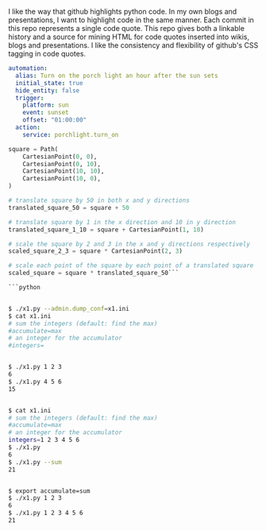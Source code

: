 I like the way that github highlights python code. In my own blogs and presentations,
I want to highlight code in the same manner. Each commit in this repo represents a single
code quote. This repo gives both a linkable history and a source for mining HTML for code
quotes inserted into wikis, blogs and presentations. I like the consistency and flexibility
of github's CSS tagging in code quotes.


```yaml
automation:
  alias: Turn on the porch light an hour after the sun sets
  initial_state: true
  hide_entity: false
  trigger:
    platform: sun
    event: sunset
    offset: "01:00:00"  
  action:
    service: porchlight.turn_on

```

```python
square = Path(
    CartesianPoint(0, 0),
    CartesianPoint(0, 10),
    CartesianPoint(10, 10),
    CartesianPoint(10, 0),
)

# translate square by 50 in both x and y directions
translated_square_50 = square + 50

# translate square by 1 in the x direction and 10 in y direction
translated_square_1_10 = square + CartesianPoint(1, 10)

# scale the square by 2 and 3 in the x and y directions respectively
scaled_square_2_3 = square * CartesianPoint(2, 3)

# scale each point of the square by each point of a translated square
scaled_square = square * translated_square_50```

```python
```

```bash

$ ./x1.py --admin.dump_conf=x1.ini
$ cat x1.ini
# sum the integers (default: find the max)
#accumulate=max
# an integer for the accumulator
#integers=


$ ./x1.py 1 2 3
6
$ ./x1.py 4 5 6
15


$ cat x1.ini
# sum the integers (default: find the max)
#accumulate=max
# an integer for the accumulator
integers=1 2 3 4 5 6
$ ./x1.py
6
$ ./x1.py --sum
21


$ export accumulate=sum
$ ./x1.py 1 2 3
6
$ ./x1.py 1 2 3 4 5 6
21





```
